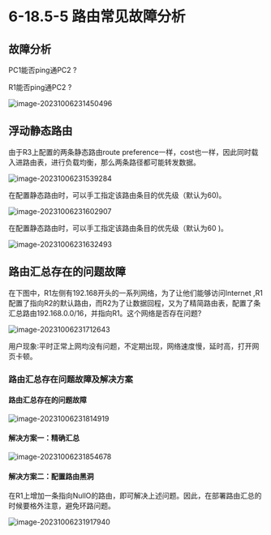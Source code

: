 # 6-18.5-5 路由常见故障分析

## 故障分析

PC1能否ping通PC2 ?

R1能否ping通PC2 ?

![image-20231006231450496](https://img.yatjay.top/md/image-20231006231450496.png)

## 浮动静态路由

由于R3上配置的两条静态路由route preference一样，cost也一样，因此同时载入进路由表，进行负载均衡，那么两条路径都可能转发数据。

![image-20231006231539284](https://img.yatjay.top/md/image-20231006231539284.png)

在配置静态路由时，可以手工指定该路由条目的优先级（默认为60)。

![image-20231006231602907](https://img.yatjay.top/md/image-20231006231602907.png)

在配置静态路由时，可以手工指定该路由条目的优先级（默认为60 )。

![image-20231006231632493](https://img.yatjay.top/md/image-20231006231632493.png)

## 路由汇总存在的问题故障

在下图中，R1左侧有192.168开头的一系列网络，为了让他们能够访问Internet ,R1配置了指向R2的默认路由，而R2为了让数据回程，又为了精简路由表，配置了条汇总路由192.168.0.0/16，并指向R1。这个网络是否存在问题?

![image-20231006231712643](https://img.yatjay.top/md/image-20231006231712643.png)

用户现象∶平时正常上网均没有问题，不定期出现，网络速度慢，延时高，打开网页卡顿。

### 路由汇总存在问题故障及解决方案

#### 路由汇总存在的问题故障

![image-20231006231814919](https://img.yatjay.top/md/image-20231006231814919.png)

#### 解决方案一：精确汇总

![image-20231006231854678](https://img.yatjay.top/md/image-20231006231854678.png)

#### 解决方案二：配置路由黑洞

在R1上增加一条指向NullO的路由，即可解决上述问题。因此，在部署路由汇总的时候要格外注意，避免环路问题。

![image-20231006231917940](https://img.yatjay.top/md/image-20231006231917940.png)
